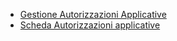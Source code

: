 - [Gestione Autorizzazioni Applicative](Sorgenti/OJ/PGM/P_B£AUA0)
- [Scheda Autorizzazioni applicative](Sorgenti/MB/SCP_SCH/B£AUTO)
